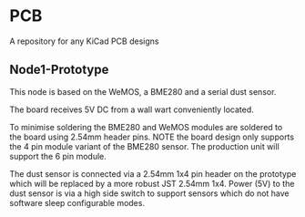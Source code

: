 # PCB #

A repository for any KiCad PCB designs

## Node1-Prototype ##

This node is based on the WeMOS, a BME280 and a serial dust sensor.

The board receives 5V DC from a wall wart conveniently located.

To minimise soldering the BME280 and WeMOS modules are soldered to the board using 2.54mm header pins. NOTE the board design only supports the 4 pin module variant of the BME280 sensor. The production unit will support the 6 pin module. 

The dust sensor is connected via a 2.54mm 1x4 pin header on the prototype which will be replaced by a more robust JST 2.54mm 1x4. Power (5V) to the dust sensor is via a high side switch to support sensors which do not have software sleep configurable modes.
